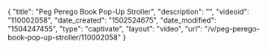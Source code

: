 {
    "title": "Peg Perego Book Pop-Up Stroller",
    "description": "",
    "videoid": "110002058",
    "date_created": "1502524675",
    "date_modified": "1504247455",
    "type": "captivate",
    "layout": "video",
    "url": "\/v\/peg-perego-book-pop-up-stroller\/110002058"
}